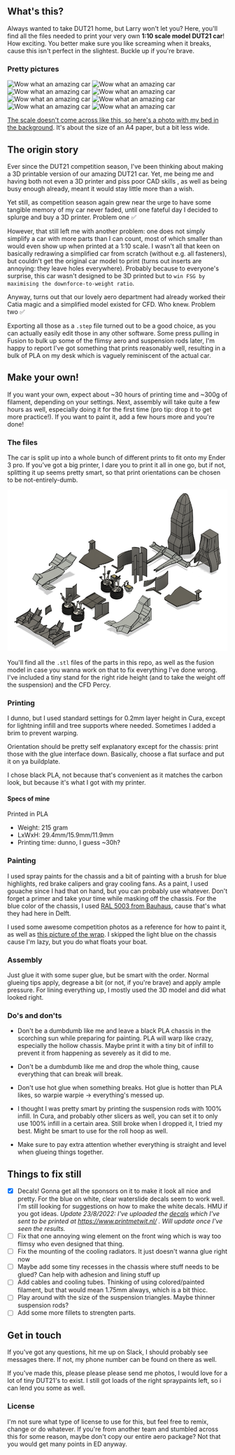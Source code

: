 
## What's this?
Always wanted to take DUT21 home, but Larry won't let you? Here, you'll find all the files needed to print your very own **1:10 scale model DUT21 car**! How exciting. You better make sure you like screaming when it breaks, cause this isn't perfect in the slightest. Buckle up if you're brave.

### Pretty pictures
![](photos/pretty_image_3.png "Wow what an amazing car")
![](photos/pretty_image_2.png "Wow what an amazing car")
![](photos/pretty_image_1.png "Wow what an amazing car")
![](photos/pretty_image_7.png "Wow what an amazing car")
![](photos/pretty_image_8.png "Wow what an amazing car")
![](photos/pretty_image_4.png "Wow what an amazing car")
![](photos/pretty_image_5.png "Wow what an amazing car")
![](photos/pretty_image_6.png "Wow what an amazing car")





[The scale doesn't come across like this, so here's a photo with my bed in the background](photos/scale.png). It's about the size of an A4 paper, but a bit less wide.

## The origin story

Ever since the DUT21 competition season, I've been thinking about making a 3D printable version of our amazing DUT21 car. Yet, me being me and having both not even a 3D printer and piss poor CAD skills , as well as being busy enough already, meant it would stay little more than a wish.

Yet still, as competition season again grew near the urge to have some tangible memory of my car never faded, until one fateful day I decided to splurge and buy a 3D printer. Problem one :white_check_mark: 

However, that still left me with another problem: one does not simply simplify a car with more parts than I can count, most of which smaller than would even show up when printed at a 1:10 scale. I wasn't all that keen on basically redrawing a simplified car from scratch (without e.g. all fasteners), but couldn't get the original car model to print (turns out inserts are annoying: they leave holes everywhere). Probably because to everyone's surprise, this car wasn't designed to be 3D printed but to `win FSG by maximising the downforce-to-weight ratio`.

Anyway, turns out that our lovely aero department had already worked their Catia magic and a simplified model existed for  CFD. Who knew. Problem two :white_check_mark:

Exporting all those as a `.step` file turned out to be a good choice, as you can actually easily edit those in any other software. Some press pulling in Fusion to bulk up some of the flimsy aero and suspension rods later, I'm happy to report I've got something that prints reasonably well, resulting in a bulk of PLA on my desk which is vaguely reminiscent of the actual car. 

## Make your own!
If you want your own, expect about ~30 hours of printing time and ~300g of filament, depending on your settings. Next, assembly will take quite a few hours as well, especially doing it for the first time (pro tip: drop it to get more practice!). If you want to paint it, add a few hours more and you're done!

### The files
The car is split up into a whole bunch of different prints to fit onto my Ender 3 pro. If you've got a big printer, I dare you to print it all in one go, but if not, splitting it up seems pretty smart, so that print orientations can be chosen to be not-entirely-dumb.

![](photos/print_orientation.png "Wow what an amazing car")

You'll find all the `.stl` files of the parts in this repo, as well as the fusion model in case you wanna work on that to fix everything I've done wrong. I've included a tiny stand for the right ride height (and to take the weight off the suspension) and the CFD Percy. 



### Printing
I dunno, but I used standard settings for 0.2mm layer height in Cura, except for lightning infill and tree supports where needed. Sometimes I added a brim to prevent warping. 

Orientation should be pretty self explanatory except for the chassis: print those with the glue interface down. Basically, choose a flat surface and put it on ya buildplate. 

I chose black PLA, not because that's convenient as it matches the carbon look, but because it's what I got with my printer.



#### Specs of mine
Printed in PLA
- Weight: 215 gram
- LxWxH: 29.4mm/15.9mm/11.9mm
- Printing time: dunno, I guess ~30h? 


### Painting
I used spray paints for the chassis and a bit of painting with a brush for blue highlights, red brake calipers and gray cooling fans. As a paint, I used gouache since I had that on hand, but you can probably use whatever. 
Don't forget a primer and take your time while masking off the chassis. For the blue color of the chassis, I used [RAL 5003 from Bauhaus](https://nl.bauhaus/spuitlak-gekleurd/dupli-color-color-lakspray-ral-5003-saffierblauw/p/15071694), cause that's what they had here in Delft.

I used some awesome competition photos as a reference for how to paint it, as well as [this picture of the wrap](photos/wrap.jpeg). I skipped the light blue on the chassis cause I'm lazy, but you do what floats your boat.

### Assembly
Just glue it with some super glue, but be smart with the order. Normal glueing tips apply, degrease a bit (or not, if you're brave) and apply ample pressure. For lining everything up, I mostly used the 3D model and did what looked right.

### Do's and don'ts 
- Don't be a dumbdumb like me and leave a black PLA chassis in the scorching sun while preparing for painting. PLA will warp like crazy, especially the hollow chassis. Maybe print it with a tiny bit of infill to prevent it from happening as severely as it did to me. 

- Don't be a dumbdumb like me and drop the whole thing, cause everything that can break will break.
- Don't use hot glue when something breaks. Hot glue is hotter than PLA likes, so warpie warpie -> everything's messed up.
- I thought I was pretty smart by printing the suspension rods with 100% infill. In Cura, and probably other slicers as well, you can set it to only use 100% infill in a certain area. Still broke when I dropped it, I tried my best. Might be smart to use for the roll hoop as well.
- Make sure to pay extra attention whether everything is straight and level when glueing things together.


## Things to fix still
- [x] Decals! Gonna get all the sponsors on it to make it look all nice and pretty. For the blue on white, clear waterslide decals seem to work well. I'm still looking for suggestions on how to make the white decals. HMU if you got ideas.
*Update 23/8/2022: I've uploaded the [decals](decals.png) which I've sent to be printed at https://www.printmetwit.nl/ . Will update once I've seen the results.*
- [ ] Fix that one annoying wing element on the front wing which is way too flimsy who even designed that thing.
- [ ] Fix the mounting of the cooling radiators. It just doesn't wanna glue right now
- [ ] Maybe add some tiny recesses in the chassis where stuff needs to be glued? Can help with adhesion and lining stuff up
- [ ] Add cables and cooling tubes. Thinking of using colored/painted filament, but that would mean 1.75mm always, which is a bit thicc.
- [ ] Play around with the size of the suspension triangles. Maybe thinner suspension rods?
- [ ] Add some more fillets to strengten parts.

## Get in touch
If you've got any questions, hit me up on Slack, I should probably see messages there. If not, my phone number can be found on there as well.

If you've made this, please please please send me photos, I would love for a lot of tiny DUT21's to exist. I still got loads of the right spraypaints left, so i can lend you some as well.


### License
I'm not sure what type of license to use for this, but feel free to remix, change or do whatever. If you're from another team and stumbled across this for some reason, maybe don't copy our entire aero package? Not that you would get many points in ED anyway. 